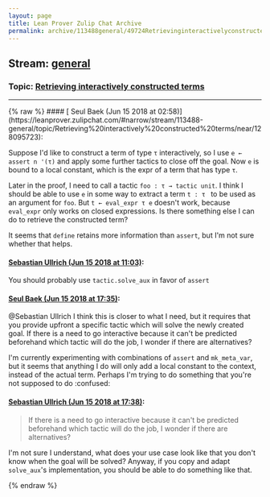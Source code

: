 ```yaml
---
layout: page
title: Lean Prover Zulip Chat Archive 
permalink: archive/113488general/49724Retrievinginteractivelyconstructedterms.html
---
```


## Stream: [general](https://leanprover-community.github.io/archive/113488general/index.html)
### Topic: [Retrieving interactively constructed terms](https://leanprover-community.github.io/archive/113488general/49724Retrievinginteractivelyconstructedterms.html)

---

<base href="https://leanprover.zulipchat.com">
{% raw %}
#### [ Seul Baek (Jun 15 2018 at 02:58)](https://leanprover.zulipchat.com/#narrow/stream/113488-general/topic/Retrieving%20interactively%20constructed%20terms/near/128095723):
<p>Suppose I'd like to construct a term of type <code>τ</code> interactively, so I use <code>e ← assert n '(τ)</code> and apply some further tactics to close off the goal. Now <code>e</code> is bound to a local constant, which is the expr of a term that has type <code>τ</code>.</p>
<p>Later in the proof, I need to call a tactic <code>foo : τ → tactic unit</code>. I think I should be able to use <code>e</code> in some way to extract a term <code>t : τ </code> to be used as an argument for <code>foo</code>. But <code>t ← eval_expr τ e</code> doesn't work, because <code>eval_expr</code> only works on closed expressions. Is there something else I can do to retrieve the constructed term?</p>
<p>It seems that <code>define</code> retains more information than <code>assert</code>, but I'm not sure whether that helps.</p>

#### [ Sebastian Ullrich (Jun 15 2018 at 11:03)](https://leanprover.zulipchat.com/#narrow/stream/113488-general/topic/Retrieving%20interactively%20constructed%20terms/near/128110543):
<p>You should probably use <code>tactic.solve_aux</code> in favor of <code>assert</code></p>

#### [ Seul Baek (Jun 15 2018 at 17:35)](https://leanprover.zulipchat.com/#narrow/stream/113488-general/topic/Retrieving%20interactively%20constructed%20terms/near/128125818):
<p><span class="user-mention" data-user-id="110024">@Sebastian Ullrich</span> I think this is closer to what I need, but it requires that you provide upfront a specific tactic which will solve the newly created goal. If there is a need to go interactive because it can't be predicted beforehand which tactic will do the job, I wonder if there are alternatives?</p>
<p>I'm currently experimenting with combinations of <code>assert</code> and <code>mk_meta_var</code>, but it seems that anything I do will only add a local constant to the context, instead of the actual term. Perhaps I'm trying to do something that you're not supposed to do <span class="emoji emoji-1f615" title="confused">:confused:</span></p>

#### [ Sebastian Ullrich (Jun 15 2018 at 17:38)](https://leanprover.zulipchat.com/#narrow/stream/113488-general/topic/Retrieving%20interactively%20constructed%20terms/near/128125953):
<blockquote>
<p>If there is a need to go interactive because it can't be predicted beforehand which tactic will do the job, I wonder if there are alternatives?</p>
</blockquote>
<p>I'm not sure I understand, what does your use case look like that you don't know when the goal will be solved? Anyway, if you copy and adapt <code>solve_aux</code>'s implementation, you should be able to do something like that.</p>


{% endraw %}

